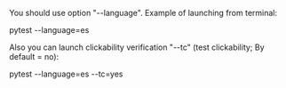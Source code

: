 You should use option "--language". Example of launching from terminal:

pytest --language=es

Also you can launch clickability verification "--tc" (test clickability; By default = no):

pytest --language=es --tc=yes
